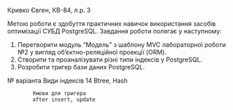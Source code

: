 Кривко Євген, КВ-84, л.р. 3

Метою роботи є здобуття практичних навичок використання засобів оптимізації СУБД PostgreSQL.
Завдання роботи полягає у наступному:
1.	Перетворити модуль “Модель” з шаблону MVC лабораторної роботи №2 у вигляд об’єктно-реляційної проекції (ORM).
2.	Створити та проаналізувати різні типи індексів у PostgreSQL.
3.	Розробити тригер бази даних PostgreSQL.

№ варіанта	Види індексів
14	        Btree, Hash

            Умови для тригера
            after insert, update

